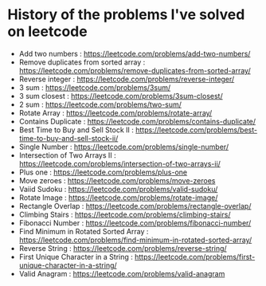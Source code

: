 # History of the problems I've solved on leetcode
* Add two numbers : https://leetcode.com/problems/add-two-numbers/
* Remove duplicates from sorted array : https://leetcode.com/problems/remove-duplicates-from-sorted-array/
* Reverse integer : https://leetcode.com/problems/reverse-integer/
* 3 sum : https://leetcode.com/problems/3sum/
* 3 sum closest : https://leetcode.com/problems/3sum-closest/
* 2 sum : https://leetcode.com/problems/two-sum/
* Rotate Array : https://leetcode.com/problems/rotate-array/
* Contains Duplicate : https://leetcode.com/problems/contains-duplicate/
* Best Time to Buy and Sell Stock II : https://leetcode.com/problems/best-time-to-buy-and-sell-stock-ii/
* Single Number : https://leetcode.com/problems/single-number/
* Intersection of Two Arrays II : https://leetcode.com/problems/intersection-of-two-arrays-ii/
* Plus one : https://leetcode.com/problems/plus-one
* Move zeroes : https://leetcode.com/problems/move-zeroes
* Vaiid Sudoku : https://leetcode.com/problems/valid-sudoku/
* Rotate Image : https://leetcode.com/problems/rotate-image/
* Rectangle Overlap : https://leetcode.com/problems/rectangle-overlap/
* Climbing Stairs : https://leetcode.com/problems/climbing-stairs/
* Fibonacci Number : https://leetcode.com/problems/fibonacci-number/
* Find Minimum in Rotated Sorted Array : https://leetcode.com/problems/find-minimum-in-rotated-sorted-array/
* Reverse String : https://leetcode.com/problems/reverse-string/
* First Unique Character in a String : https://leetcode.com/problems/first-unique-character-in-a-string/
* Valid Anagram : https://leetcode.com/problems/valid-anagram